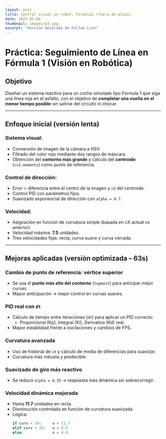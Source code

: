 ```yaml
---
layout: post
title: Control visual un robot, Fórmula1 (fuera de plazo)
date: 2025-05-04
thumbnail: images/p3.jpg
excerpt: "Versión mejorada de Follow Line"
---
```



#  Práctica: Seguimiento de Línea en Fórmula 1 (Visión en Robótica)

##  Objetivo

Diseñar un sistema reactivo para un coche simulado tipo Fórmula 1 que siga una línea roja en el asfalto, con el objetivo de **completar una vuelta en el menor tiempo posible** sin salirse del circuito ni chocar.

---

##  Enfoque inicial (versión lenta)

###  Sistema visual:
- Conversión de imagen de la cámara a HSV.
- Filtrado del color rojo mediante dos rangos de máscara.
- Obtención del **contorno más grande** y cálculo del **centroide** (`cv2.moments`) como punto de referencia.

### Control de dirección:
- Error = diferencia entre el centro de la imagen y `cX` del centroide.
- Control PID con parámetros fijos.
- Suavizado exponencial de dirección con `alpha = 0.7`.

###  Velocidad:
- Asignación en función de curvatura simple (basada en cX actual vs anterior).
- Velocidad máxima: **7.5** unidades.
- Tres velocidades fijas: recta, curva suave y curva cerrada.

---

##  Mejoras aplicadas (versión optimizada – 63s)

###  Cambio de punto de referencia: vértice superior
- Se usa el **punto más alto del contorno** (`topmost`) para anticipar mejor curvas.
- Mayor anticipación → mejor control en curvas suaves.

###  PID real con `dt`
- Cálculo de tiempo entre iteraciones (`dt`) para aplicar un PID correcto:
  - Proporcional (Kp), Integral (Ki), Derivativo (Kd) real.
- Mayor estabilidad frente a oscilaciones y cambios de FPS.

###  Curvatura avanzada
- Uso de historial de `cX` y cálculo de media de diferencias para suavizar.
- Curvatura más robusta y predecible.

###  Suavizado de giro más reactivo
- Se reduce `alpha = 0.35` → respuesta más dinámica sin sobrecorregir.

###  Velocidad dinámica mejorada
- Hasta **11.7** unidades en recta.
- Disminución controlada en función de curvatura suavizada.
- Lógica:
  ```python
  if curv < 10:     v = 11.7
  elif curv < 25:   v = 9.6
  else:             v = 4.0
 ```
